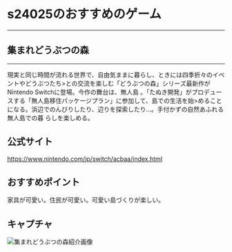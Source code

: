 # s24025のおすすめのゲーム
--------------------------------------
## 集まれどうぶつの森
--------------------------------------
現実と同じ時間が流れる世界で、自由気ままに暮らし、ときには四季折々のイベントやどうぶつたち>との交流を楽しむ「どうぶつの森」シリーズ最新作がNintendo Switchに登場。今作の舞台は、無人島
。「たぬき開発」がプロデュースする「無人島移住パッケージプラン」に参加して、島での生活を始>めることになる。浜辺でのんびりしたり、辺りを探索したり…。手付かずの自然あふれる無人島での暮
らしを楽しめる。

## 公式サイト
<https://www.nintendo.com/jp/switch/acbaa/index.html>

## おすすめポイント
家具が可愛い。住民が可愛い。可愛い島づくりが楽しい。

## キャプチャ
![集まれどうぶつの森紹介画像](https://github.com/user-attachments/assets/c0d2d0ce-1452-431a-a4c6-1e5b91abbe13)
